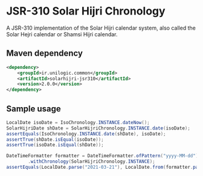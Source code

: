 # JSR-310 Solar Hijri Chronology
A JSR-310 implementation of the Solar Hijri calendar system, also called the Solar Hejri calendar or Shamsi Hijri calendar.

## Maven dependency

```xml
<dependency>
    <groupId>ir.unilogic.common</groupId>
    <artifactId>solarhijri-jsr310</artifactId>
    <version>2.0.0</version>
</dependency>
```

## Sample usage

```java
LocalDate isoDate = IsoChronology.INSTANCE.dateNow();
SolarHijriDate shDate = SolarHijriChronology.INSTANCE.date(isoDate);
assertEquals(IsoChronology.INSTANCE.date(shDate), isoDate);
assertTrue(shDate.isEqual(isoDate));
assertTrue(isoDate.isEqual(shDate));

DateTimeFormatter formatter = DateTimeFormatter.ofPattern("yyyy-MM-dd")
        .withChronology(SolarHijriChronology.INSTANCE);
assertEquals(LocalDate.parse("2021-03-21"), LocalDate.from(formatter.parse("1400-01-01")));
```
